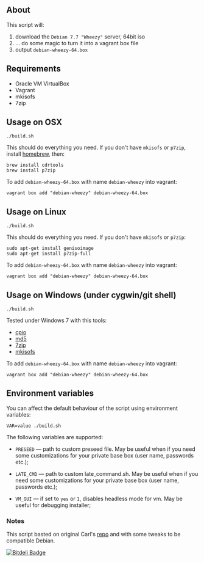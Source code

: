 ## About

This script will:

 1. download the `Debian 7.7 "Wheezy"` server, 64bit iso
 2. ... do some magic to turn it into a vagrant box file
 3. output `debian-wheezy-64.box`

## Requirements

 * Oracle VM VirtualBox
 * Vagrant
 * mkisofs
 * 7zip

## Usage on OSX

    ./build.sh

This should do everything you need. If you don't have `mkisofs` or `p7zip`, install [homebrew](http://mxcl.github.com/homebrew/), then:

    brew install cdrtools
    brew install p7zip

To add `debian-wheezy-64.box` with name `debian-wheezy` into vagrant:

    vagrant box add "debian-wheezy" debian-wheezy-64.box

## Usage on Linux

    ./build.sh

This should do everything you need. If you don't have `mkisofs` or `p7zip`:

    sudo apt-get install genisoimage
    sudo apt-get install p7zip-full

To add `debian-wheezy-64.box` with name `debian-wheezy` into vagrant:

    vagrant box add "debian-wheezy" debian-wheezy-64.box

## Usage on Windows (under cygwin/git shell)

    ./build.sh

Tested under Windows 7 with this tools:

 * [cpio](http://gnuwin32.sourceforge.net/packages/cpio.htm)
 * [md5](http://www.fourmilab.ch/md5/)
 * [7zip](http://www.7-zip.org/)
 * [mkisofs](http://sourceforge.net/projects/cdrtoolswin/)

To add `debian-wheezy-64.box` with name `debian-wheezy` into vagrant:

    vagrant box add "debian-wheezy" debian-wheezy-64.box

## Environment variables

You can affect the default behaviour of the script using environment variables:

    VAR=value ./build.sh

The following variables are supported:

* `PRESEED` — path to custom preseed file. May be useful when if you need some customizations for your private base box (user name, passwords etc.);

* `LATE_CMD` — path to custom late_command.sh. May be useful when if you need some customizations for your private base box (user name, passwords etc.);

* `VM_GUI` — if set to `yes` or `1`, disables headless mode for vm. May be useful for debugging installer;


### Notes

This script basted on original Carl's [repo](https://github.com/cal/vagrant-ubuntu-precise-64) and with some tweaks to be compatible Debian.

[![Bitdeli Badge](https://d2weczhvl823v0.cloudfront.net/dotzero/vagrant-debian-wheezy-64/trend.png)](https://bitdeli.com/free "Bitdeli Badge")

